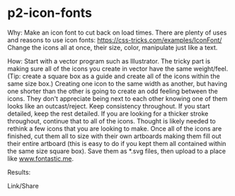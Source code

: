 p2-icon-fonts
=============
Why:
  Make an icon font to cut back on load times. There are plenty of uses and reasons to use icon fonts: https://css-tricks.com/examples/IconFont/
  Change the icons all at once, their size, color, manipulate just like a text. 

How: 
  Start with a vector program such as Illustrator. The tricky part is making sure all of the icons you create in vector have the same weight/feel. (Tip: create a square box as a guide and create all of the icons within the same size box.) Creating one icon to the same width as another, but having one shorter than the other is going to create an odd feeling between the icons. They don't appreciate being next to each other knowing one of them looks like an outcast/reject. 
  Keep consistency throughout. If you start detailed, keep the rest detailed. If you are looking for a thicker stroke throughout, continue that to all of the icons. Thought is likely needed to rethink a few icons that you are looking to make. 
  Once all of the icons are finished, cut them all to size with their own artboards making them fill out their entire artboard (this is easy to do if you kept them all contained within the same size square box).
  Save them as *.svg files, then upload to a place like www.fontastic.me.

Results:
  
  
  Link/Share
